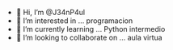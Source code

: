 - 👋 Hi, I’m @J34nP4ul
- 👀 I’m interested in ... programacion
- 🌱 I’m currently learning ... Python intermedio
- 💞️ I’m looking to collaborate on ... aula virtua

<!---
J34nP4ul/J34nP4ul is a ✨ special ✨ repository because its `README.md` (this file) appears on your GitHub profile.
You can click the Preview link to take a look at your changes.
--->
